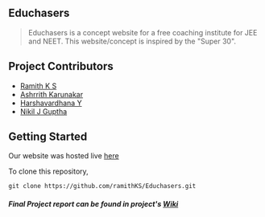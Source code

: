 ## Educhasers
> Educhasers is a concept website for a free coaching institute for JEE and NEET. This website/concept is inspired by the "Super 30".
## Project Contributors
* [Ramith K S](https://github.com/ramithKS/)
* [Ashrrith Karunakar](https://github.com/ashrrithk/)
* [Harshavardhana Y](https://github.com/Harsha3205)
* [Nikil J Guptha](https://github.com/NikhiLVG)

## Getting Started
Our website was hosted live [here](http://educhasers.xyz/)

To clone this repository,
```
git clone https://github.com/ramithKS/Educhasers.git
```
##### Final Project report can be found in project's [Wiki](https://github.com/ramithKS/Educhasers/wiki)
